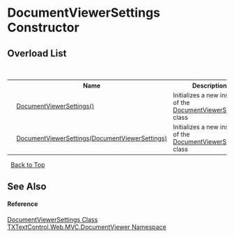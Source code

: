 # DocumentViewerSettings Constructor 
 


## Overload List
&nbsp;<table><tr><th></th><th>Name</th><th>Description</th></tr><tr><td>![Public method](media/pubmethod.gif "Public method")</td><td><a href="c8398abd-d844-2ad1-25eb-c751bbf59386">DocumentViewerSettings()</a></td><td>
Initializes a new instance of the <a href="75e67014-bd81-7112-0fe9-5b7cd5836236">DocumentViewerSettings</a> class</td></tr><tr><td>![Public method](media/pubmethod.gif "Public method")</td><td><a href="6cd02fde-0067-a4ae-4133-ffbc9bba7080">DocumentViewerSettings(DocumentViewerSettings)</a></td><td>
Initializes a new instance of the <a href="75e67014-bd81-7112-0fe9-5b7cd5836236">DocumentViewerSettings</a> class</td></tr></table>&nbsp;
<a href="#documentviewersettings-constructor">Back to Top</a>

## See Also


#### Reference
<a href="75e67014-bd81-7112-0fe9-5b7cd5836236">DocumentViewerSettings Class</a><br /><a href="c03e00cd-e5cb-0263-89a5-d3d19b314bf7">TXTextControl.Web.MVC.DocumentViewer Namespace</a><br />